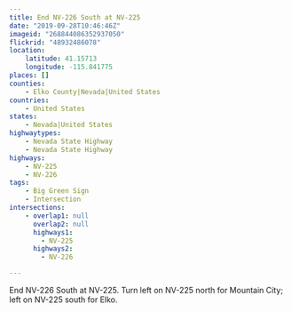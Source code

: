```yaml
---
title: End NV-226 South at NV-225
date: "2019-09-28T10:46:46Z"
imageid: "268844086352937050"
flickrid: "48932486078"
location:
    latitude: 41.15713
    longitude: -115.841775
places: []
counties:
    - Elko County|Nevada|United States
countries:
    - United States
states:
    - Nevada|United States
highwaytypes:
    - Nevada State Highway
    - Nevada State Highway
highways:
    - NV-225
    - NV-226
tags:
    - Big Green Sign
    - Intersection
intersections:
    - overlap1: null
      overlap2: null
      highways1:
        - NV-225
      highways2:
        - NV-226

---
```

End NV-226 South at NV-225.  Turn left on NV-225 north for Mountain City; left on NV-225 south for Elko.